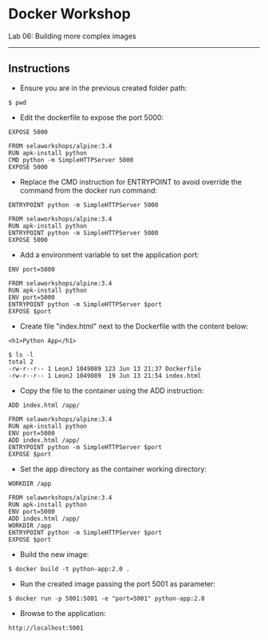 # Docker Workshop
Lab 06: Building more complex images

---

## Instructions

 - Ensure you are in the previous created folder path:
```
$ pwd
```

 - Edit the dockerfile to expose the port 5000:
```
EXPOSE 5000
```
```
FROM selaworkshops/alpine:3.4
RUN apk-install python
CMD python -m SimpleHTTPServer 5000
EXPOSE 5000
```

 - Replace the CMD instruction for ENTRYPOINT to avoid override the command from the docker run command:
```
ENTRYPOINT python -m SimpleHTTPServer 5000
```
```
FROM selaworkshops/alpine:3.4
RUN apk-install python
ENTRYPOINT python -m SimpleHTTPServer 5000
EXPOSE 5000
```

 - Add a environment variable to set the application port:
```
ENV port=5000
```
```
FROM selaworkshops/alpine:3.4
RUN apk-install python
ENV port=5000
ENTRYPOINT python -m SimpleHTTPServer $port
EXPOSE $port
```

 - Create file "index.html" next to the Dockerfile with the content below:
```
<h1>Python App</h1>
```
```
$ ls -l
total 2
-rw-r--r-- 1 LeonJ 1049089 123 Jun 13 21:37 Dockerfile
-rw-r--r-- 1 LeonJ 1049089  19 Jun 13 21:54 index.html
```

 - Copy the file to the container using the ADD instruction:
```
ADD index.html /app/
```
```
FROM selaworkshops/alpine:3.4
RUN apk-install python
ENV port=5000
ADD index.html /app/
ENTRYPOINT python -m SimpleHTTPServer $port
EXPOSE $port
```

 - Set the app directory as the container working directory:
```
WORKDIR /app
```
```
FROM selaworkshops/alpine:3.4
RUN apk-install python
ENV port=5000
ADD index.html /app/
WORKDIR /app
ENTRYPOINT python -m SimpleHTTPServer $port
EXPOSE $port
```

 - Build the new image:
```
$ docker build -t python-app:2.0 .
```

 - Run the created image passing the port 5001 as parameter:
```
$ docker run -p 5001:5001 -e "port=5001" python-app:2.0
```

 - Browse to the application:
```
http://localhost:5001
```
